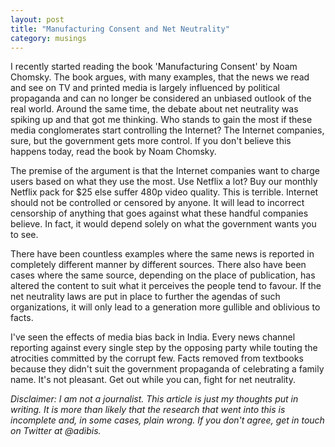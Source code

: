 ```yaml
---
layout: post
title: "Manufacturing Consent and Net Neutrality"
category: musings
---
```


I recently started reading the book 'Manufacturing Consent' by Noam Chomsky. The book argues, with many examples, that the news we read and see on TV and printed media is largely influenced by political propaganda and can no longer be considered an unbiased outlook of the real world. Around the same time, the debate about net neutrality was spiking up and that got me thinking. Who stands to gain the most if these media conglomerates start controlling the Internet? The Internet companies, sure, but the government gets more control. If you don't believe this happens today, read the book by Noam Chomsky.

The premise of the argument is that the Internet companies want to charge users based on what they use the most. Use Netflix a lot? Buy our monthly Netflix pack for $25 else suffer 480p video quality. This is terrible. Internet should not be controlled or censored by anyone. It will lead to incorrect censorship of anything that goes against what these handful companies believe. In fact, it would depend solely on what the government wants you to see.

There have been countless examples where the same news is reported in completely different manner by different sources. There also have been cases where the same source, depending on the place of publication, has altered the content to suit what it perceives the people tend to favour. If the net neutrality laws are put in place to further the agendas of such organizations, it will only lead to a generation more gullible and oblivious to facts.

I've seen the effects of media bias back in India. Every news channel reporting against every single step by the opposing party while touting the atrocities committed by the corrupt few. Facts removed from textbooks because they didn't suit the government propaganda of celebrating a family name. It's not pleasant. Get out while you can, fight for net neutrality.

_Disclaimer: I am not a journalist. This article is just my thoughts put in writing. It is more than likely that the research that went into this is incomplete and, in some cases, plain wrong. If you don't agree, get in touch on Twitter at @adibis._
